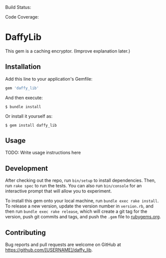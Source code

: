 Build Status:

Code Coverage:

# DaffyLib

This gem is a caching encryptor.  (Improve explanation later.)

## Installation

Add this line to your application's Gemfile:

```ruby
gem 'daffy_lib'
```

And then execute:

    $ bundle install

Or install it yourself as:

    $ gem install daffy_lib

## Usage

TODO: Write usage instructions here

## Development

After checking out the repo, run `bin/setup` to install dependencies. Then, run `rake spec` to run the tests. You can also run `bin/console` for an interactive prompt that will allow you to experiment.

To install this gem onto your local machine, run `bundle exec rake install`. To release a new version, update the version number in `version.rb`, and then run `bundle exec rake release`, which will create a git tag for the version, push git commits and tags, and push the `.gem` file to [rubygems.org](https://rubygems.org).

## Contributing

Bug reports and pull requests are welcome on GitHub at https://github.com/[USERNAME]/daffy_lib.


